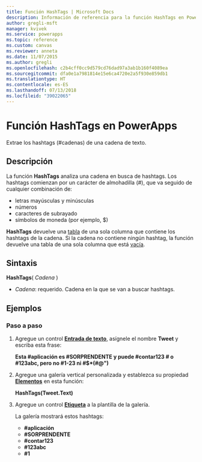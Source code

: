 ```yaml
---
title: Función HashTags | Microsoft Docs
description: Información de referencia para la función HashTags en PowerApps, incluidos ejemplos y sintaxis
author: gregli-msft
manager: kvivek
ms.service: powerapps
ms.topic: reference
ms.custom: canvas
ms.reviewer: anneta
ms.date: 11/07/2015
ms.author: gregli
ms.openlocfilehash: c2b4cff0cc9d579cd76dad97a3ab1b160f4089ea
ms.sourcegitcommit: dfa0e1a7981814e15e6ca4720e2a5f930e859db1
ms.translationtype: HT
ms.contentlocale: es-ES
ms.lasthandoff: 07/13/2018
ms.locfileid: "39022065"
---
```

# <a name="hashtags-function-in-powerapps"></a>Función HashTags en PowerApps
Extrae los hashtags (#cadenas) de una cadena de texto.

## <a name="description"></a>Descripción
La función **HashTags** analiza una cadena en busca de hashtags. Los hashtags comienzan por un carácter de almohadilla (#), que va seguido de cualquier combinación de:

* letras mayúsculas y minúsculas
* números
* caracteres de subrayado
* símbolos de moneda (por ejemplo, $)

**HashTags** devuelve una [tabla](../working-with-tables.md) de una sola columna que contiene los hashtags de la cadena.  Si la cadena no contiene ningún hashtag, la función devuelve una tabla de una sola columna que está [vacía](function-isblank-isempty.md).

## <a name="syntax"></a>Sintaxis
**HashTags**( *Cadena* )

* *Cadena*: requerido.  Cadena en la que se van a buscar hashtags.

## <a name="examples"></a>Ejemplos
### <a name="step-by-step"></a>Paso a paso
1. Agregue un control **[Entrada de texto](../controls/control-text-input.md)**, asígnele el nombre **Tweet** y escriba esta frase:
   
    **Esta #aplicación es #SORPRENDENTE y puede #contar123 # o #123abc, pero no #1-23 ni #$\*(#@")**
2. Agregue una galería vertical personalizada y establezca su propiedad **[Elementos](../controls/properties-core.md)** en esta función:
   
    **HashTags(Tweet.Text)**
3. Agregue un control **[Etiqueta](../controls/control-text-box.md)** a la plantilla de la galería.
   
    La galería mostrará estos hashtags:
   
   * **\#aplicación**
   * **\#SORPRENDENTE**
   * **\#contar123**
   * **\#123abc**
   * **\#1**

